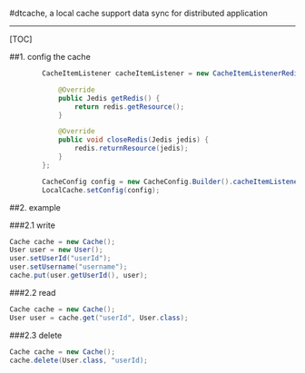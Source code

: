 #dtcache, a  local cache support data sync for distributed application


----------------
[TOC]



##1. config the cache
```java
    	CacheItemListener cacheItemListener = new CacheItemListenerRedisImpl() {

			@Override
			public Jedis getRedis() {
				return redis.getResource();
			}

			@Override
			public void closeRedis(Jedis jedis) {
				redis.returnResource(jedis);
			}
		};

		CacheConfig config = new CacheConfig.Builder().cacheItemListener(cacheItemListener).build();
        LocalCache.setConfig(config);
```

##2. example

###2.1  write 

```java
Cache cache = new Cache();
User user = new User();
user.setUserId("userId");
user.setUsername("username");
cache.put(user.getUserId(), user);
```
###2.2 read

```java
Cache cache = new Cache();
User user = cache.get("userId", User.class);
```

###2.3 delete

```java
Cache cache = new Cache();
cache.delete(User.class, "userId);
```